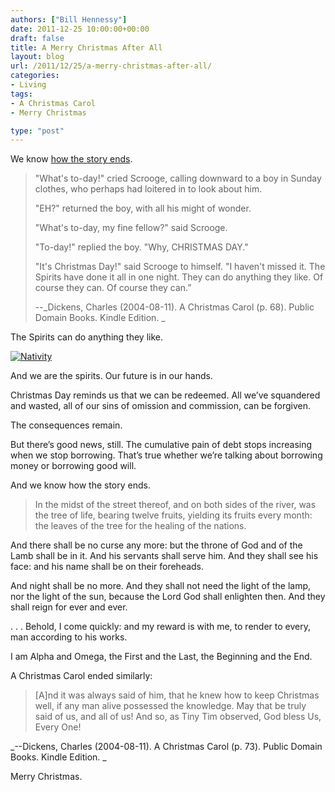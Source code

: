 ```yaml
---
authors: ["Bill Hennessy"]
date: 2011-12-25 10:00:00+00:00
draft: false
title: A Merry Christmas After All
layout: blog
url: /2011/12/25/a-merry-christmas-after-all/
categories:
- Living
tags:
- A Christmas Carol
- Merry Christmas

type: "post"
---
```


We know [how the story ends](https://hennessysview.com/living/the-ghost-of-christmas-yet-to-come/). 



> "What's to-day!" cried Scrooge, calling downward to a boy in Sunday clothes, who perhaps had loitered in to look about him.  
> 
> "EH?" returned the boy, with all his might of wonder. 
> 
> "What's to-day, my fine fellow?" said Scrooge. 
> 
> "To-day!" replied the boy. "Why, CHRISTMAS DAY." 
> 
> "It's Christmas Day!" said Scrooge to himself. "I haven't missed it. The Spirits have done it all in one night. They can do anything they like. Of course they can. Of course they can.”
> 
> --_Dickens, Charles (2004-08-11). A Christmas Carol (p. 68). Public Domain Books. Kindle Edition. _
> 
> 





The Spirits can do anything they like.

[![Nativity](https://hennessysview.com/wp-content/uploads/2011/12/Nativity_thumb.jpg)
](https://hennessysview.com/wp-content/uploads/2011/12/Nativity.jpg)

And we are the spirits. Our future is in our hands. 

Christmas Day reminds us that we can be redeemed. All we’ve squandered and wasted, all of our sins of omission and commission, can be forgiven.

The consequences remain. 

But there’s good news, still. The cumulative pain of debt stops increasing when we stop borrowing. That’s true whether we’re talking about borrowing money or borrowing good will. 

And we know how the story ends. 



> In the midst of the street thereof, and on both sides of the river, was the tree of life, bearing twelve fruits, yielding its fruits every month: the leaves of the tree for the healing of the nations. 

And there shall be no curse any more: but the throne of God and of the Lamb shall be in it. And his servants shall serve him. And they shall see his face: and his name shall be on their foreheads. 

And night shall be no more. And they shall not need the light of the lamp, nor the light of the sun, because the Lord God shall enlighten then. And they shall reign for ever and ever. 

. . . Behold, I come quickly: and my reward is with me, to render to every, man according to his works. 

I am Alpha and Omega, the First and the Last, the Beginning and the End.





A Christmas Carol ended similarly:



> [A]nd it was always said of him, that he knew how to keep Christmas well, if any man alive possessed the knowledge. May that be truly said of us, and all of us! And so, as Tiny Tim observed, God bless Us, Every One!

_--Dickens, Charles (2004-08-11). A Christmas Carol (p. 73). Public Domain Books. Kindle Edition. _





Merry Christmas.
